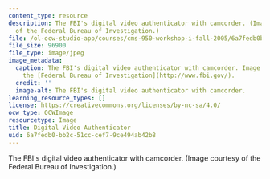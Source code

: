 ```yaml
---
content_type: resource
description: The FBI's digital video authenticator with camcorder. (Image courtesy
  of the Federal Bureau of Investigation.)
file: /ol-ocw-studio-app/courses/cms-950-workshop-i-fall-2005/6a7fedb0bb2c51cccef79ce494ab42b8_cms-950f05.jpg
file_size: 96900
file_type: image/jpeg
image_metadata:
  caption: The FBI's digital video authenticator with camcorder. Image courtesy of
    the [Federal Bureau of Investigation](http://www.fbi.gov/).
  credit: ''
  image-alt: The FBI's digital video authenticator with camcorder.
learning_resource_types: []
license: https://creativecommons.org/licenses/by-nc-sa/4.0/
ocw_type: OCWImage
resourcetype: Image
title: Digital Video Authenticator
uid: 6a7fedb0-bb2c-51cc-cef7-9ce494ab42b8
---
```

The FBI's digital video authenticator with camcorder. (Image courtesy of the Federal Bureau of Investigation.)